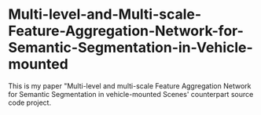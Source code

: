 # Multi-level-and-Multi-scale-Feature-Aggregation-Network-for-Semantic-Segmentation-in-Vehicle-mounted
This is my paper "Multi-level and multi-scale Feature Aggregation Network for Semantic Segmentation in vehicle-mounted Scenes' counterpart source code project.
